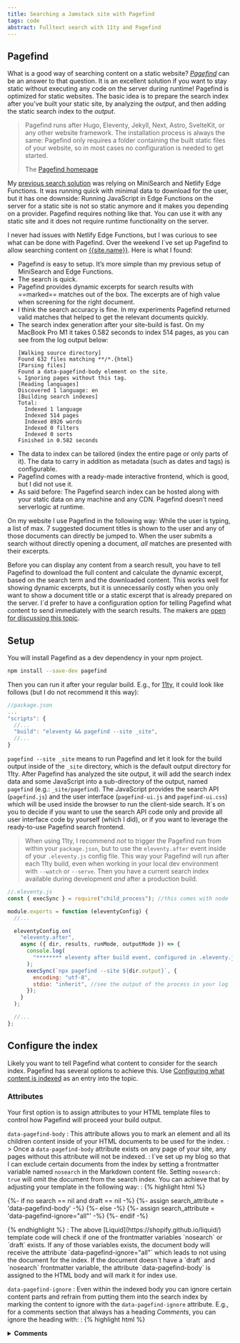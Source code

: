 ```yaml
---
title: Searching a Jamstack site with Pagefind
tags: code
abstract: Fulltext search with 11ty and Pagefind
---
```


## Pagefind

What is a good way of searching content on a static website? [<cite>Pagefind</cite>](https://pagefind.app) can be an answer to that question. It is an excellent solution if you want to stay static without executing any code on the server during runtime! Pagefind is optimized for static websites. The basic idea is to prepare the search index after you’ve built your static site, by analyzing the _output_, and then adding the static search index to the _output_.

> Pagefind runs after Hugo, Eleventy, Jekyll, Next, Astro, SvelteKit, or any other website framework. The installation process is always the same: Pagefind only requires a folder containing the built static files of your website, so in most cases no configuration is needed to get started.
>
> <footer>The <a href="https://pagefind.app">Pagefind homepage</a></footer>

My [previous search solution](/2023-01-07-edge-search/) was relying on MiniSearch and Netlify Edge Functions. It was running quick with minimal data to download for the user, but it has one downside: Running JavaScript in Edge Functions on the server for a static site is not so static anymore and it makes you depending on a provider. Pagefind requires nothing like that. You can use it with any static site and it does not require runtime functionality on the server.

I never had issues with Netlify Edge Functions, but I was curious to see what can be done with Pagefind. Over the weekend I´ve set up Pagefind to allow searching content on [{{site.name}}](/). Here is what I found:

- Pagefind is easy to setup. It’s more simple than my previous setup of MiniSearch and Edge Functions.
- The search is quick.
- Pagefind provides dynamic excerpts for search results with ==marked== matches out of the box. The excerpts are of high value when screening for the right document.
- I think the search accuracy is fine. In my experiments Pagefind returned valid matches that helped to get the relevant documents quickly.
- The search index generation after your site-build is fast. On my MacBook Pro M1 it takes 0.582 seconds to index 514 pages, as you can see from the log output below:
  ```
  [Walking source directory]
  Found 632 files matching **/*.{html}
  [Parsing files]
  Found a data-pagefind-body element on the site.
  ↳ Ignoring pages without this tag.
  [Reading languages]
  Discovered 1 language: en
  [Building search indexes]
  Total:
    Indexed 1 language
    Indexed 514 pages
    Indexed 8926 words
    Indexed 0 filters
    Indexed 0 sorts
  Finished in 0.582 seconds
  ```
- The data to index can be tailored (index the entire page or only parts of it). The data to carry in addition as metadata (such as dates and tags) is configurable.
- Pagefind comes with a ready-made interactive frontend, which is good, but I did not use it.
- As said before: The Pagefind search index can be hosted along with your static data on any machine and any CDN. Pagefind doesn’t need serverlogic at runtime.

On my website I use Pagefind in the following way: While the user is typing, a list of max. 7 suggested document titles is shown to the user and any of those documents can directly be jumped to. When the user submits a search without directly opening a document, _all_ matches are presented with their excerpts.

Before you can display any content from a search result, you have to tell Pagefind to download the full content and calculate the dynamic excerpt, based on the search term and the downloaded content. This works well for showing dynamic excerpts, but it is unnecessarily costly when you only want to show a document title or a static excerpt that is already prepared on the server. I´d prefer to have a configuration option for telling Pagefind what content to send immediately with the search results. The makers are [open for discussing this topic](https://github.com/CloudCannon/pagefind/issues/601).

## Setup

You will install Pagefind as a dev dependency in your npm project.

```sh
npm install --save-dev pagefind
```

Then you can run it after your regular build. E.g., for [11ty](https://11ty.dev), it could look like follows (but I do not recommend it this way):

```js
//package.json
...
"scripts": {
  //...
  "build": "eleventy && pagefind --site _site",
  //...
}
```

`pagefind --site _site` means to run Pagefind and let it look for the build output inside of the `_site` directory, which is the default output directory for 11ty. After Pagefind has analyzed the site output, it will add the search index data and some JavaScript into a sub-directory of the output, named `pagefind` (e.g.: `_site/pagefind`). The JavaScript provides the search API (`pagefind.js`) and the user interface (`pagefind-ui.js` and `pagefind-ui.css`) which will be used inside the browser to run the client-side search. It´s on you to decide if you want to use the search API code only and provide all user interface code by yourself (which I did), or if you want to leverage the ready-to-use Pagefind search frontend.

> When using 11ty, I recommend _not_ to trigger the Pagefind run from within your `package.json`, but to use the `eleventy.after` event inside of your `.eleventy.js` config file. This way your Pagefind will run after each 11ty build, even when working in your local dev environment with `--watch` or `--serve`. Then you have a current search index available during development _and_ after a production build.

```js
//.eleventy.js
const { execSync } = require("child_process"); //this comes with node

module.exports = function (eleventyConfig) {
  //...

  eleventyConfig.on(
    "eleventy.after",
    async ({ dir, results, runMode, outputMode }) => {
      console.log(
        "******** eleventy after build event, configured in .eleventy.js config file"
      );
      execSync(`npx pagefind --site ${dir.output}`, {
        encoding: "utf-8",
        stdio: "inherit", //see the output of the process in your log
      });
    }
  );

  //...
};
```

## Configure the index

Likely you want to tell Pagefind what content to consider for the search index. Pagefind has several options to achieve this. Use [Configuring what content is indexed](https://pagefind.app/docs/indexing/) as an entry into the topic.

### Attributes

Your first option is to assign attributes to your HTML template files to control how Pagefind will proceed your build output.

`data-pagefind-body`
: This attribute allows you to mark an element and all its children content inside of your HTML documents to be used for the index.
: > Once a `data-pagefind-body` attribute exists on any page of your site, any pages without this attribute will not be indexed.
: I´ve set up my blog so that I can exclude certain documents from the index by setting a frontmatter variable named `nosearch` in the Markdown content file. Setting `nosearch: true` will omit the document from the search index. You can achieve that by adjusting your template in the following way:
: {% highlight html %}

<!--default.html template file -->

{%- if no search == nil and draft == nil -%}
{%- assign search_attribute = 'data-pagefind-body' -%}
{%- else -%}
{%- assign search_attribute = 'data-pagefind-ignore="all"' -%}
{%- endif -%}

<body class="break-words px-ryt" {{search_attribute}}>
<!--...-->
{% endhighlight %}
: The above [Liquid](https://shopify.github.io/liquid/) template code will check if one of the frontmatter variables `nosearch` or `draft` exists. If any of those variables exists, the document body will receive the attribute `data-pagefind-ignore="all"` which leads to not using the document for the index. If the document doesn´t have a `draft` and  `nosearch` frontmatter variable, the attribute `data-pagefind-body` is assigned to the HTML body and will mark it for index use.

`data-pagefind-ignore`
: Even within the indexed body you can ignore certain content parts and refrain from putting them into the search index by marking the content to ignore with the `data-pagefind-ignore` attribute. E.g., for a comments section that always has a heading _Comments_, you can ignore the heading with:
: {% highlight html %}

<details class="comments">
  <summary data-pagefind-ignore>
    <strong class="comment-count">Comments</strong>
  </summary>
//...
{% endhighlight %}
: Assigning `data-pagefind-ignore` to an element will exclude the element and all its children.

`data-pagefind-meta`
: This attribute is very useful to include certain data and have it directly accessible in a search result. You can use it even inside of content that has been marked with `data-pagefind-ignore`. E.g., to make the date of when a post has been updated accessible in the metadata, do:
: {% highlight html %}
<time
  datetime="{{updated | isoDate}}"
  data-pagefind-meta="updated:{{updated | isoDate}}">
{{ updated }}
</time>
{% endhighlight %}
: In your search results you can then access the `updated` property as follows:
: {% highlight js %}
const pagefind = await import("/pagefind/pagefind.js");
const search = await pagefind.search("static");
const oneResult = await search.results[0].data();
console.log(oneResult.meta.updated); //access the updated metadata
{% endhighlight %}
: There are more options available for what you can do with metadata. Please refer to [Setting up metadata](https://pagefind.app/docs/metadata/).

`data-pagefind-index-attrs`
: Use this to add the contents of HTML attributes to the index. E.g.:
: `<img src="/hero.png" title="Image Title" alt="Image Alt"  data-pagefind-index-attrs="title,alt" />`
: I did not use that.

### Selectors

Additional configuration is possible in the `pagefind.yml` file.

> Pagefind will look for a `pagefind.toml`, `pagefind.yml`, `pagefind.yaml`, or `pagefind.json` file in the directory that you have run the [pagefind] command in.
>
> <footer><a href="https://pagefind.app/docs/config-sources/#config-files">Pagefind CLI configuration sources</a></footer>

To exclude certain selectors from the index, do:

```yml
exclude_selectors:
  - "#my_navigation"
  - "blockquote > span"
  - "[id^='prefix-']"
```

The root selector to be used for building the index is `html`. Any data outside of this selector will not be detected for the index.

## A sketch of how to search

Below is a sketch for how to leverage the search API for your own search frontend.

```js
<script>
  async function search(query) {
    try {
      const results = [];
      let start = Date.now();

      pagefind = await import("/pagefind/pagefind.js");
      const search = await pagefind.search(query);
      const promiseCollector = [];
      for (const entry of search.results) {
        promiseCollector.push(
          entry.data().then((data) => results.push(data))
        );
      }
      await Promise.allSettled(promiseCollector);

      let duration = Date.now() - start;

      console.log(
        "The search for [" +
          query +
          "] returned " +
          results.length +
          " results within " +
          (duration / 1000).toFixed(2) +
          " seconds"
      );

      printSearchResults(results);
    } catch (error) {
      printError(error);
    }
  }

...
</script>
```

## Resources

- [pagefind.app](https://pagefind.app)
- [Pagefind community resources](https://pagefind.app/docs/resources/)
